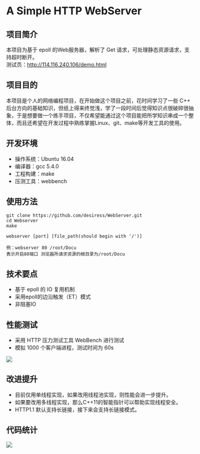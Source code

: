 # A Simple HTTP WebServer
## 项目简介
本项目为基于 epoll 的Web服务器，解析了 Get 请求，可处理静态资源请求，支持超时断开。  
测试页：http://114.116.240.106/demo.html

## 项目目的
本项目是个人的网络编程项目，在开始做这个项目之前，花时间学习了一些 C++ 后台方向的基础知识，但纸上得来终觉浅，学了一段时间后觉得知识点很破碎很抽象，于是想要做一个练手项目，不仅希望能通过这个项目能把所学知识串成一个整体，而且还希望在开发过程中熟练掌握Linux、git、make等开发工具的使用。

## 开发环境
* 操作系统：Ubuntu 16.04
* 编译器：gcc 5.4.0
* 工程构建：make
* 压测工具：webbench

## 使用方法
```
git clone https://github.com/desiress/WebServer.git
cd Webserver
make

webserver [port] [file_path(should begin with '/')]

例：webserver 80 /root/Docu
表示开启80端口 浏览器所请求资源的根目录为/root/Docu
```
## 技术要点
* 基于 epoll 的 IO 复用机制
* 采用epoll的边沿触发（ET）模式
* 非阻塞IO

## 性能测试
* 采用 HTTP 压力测试工具 WebBench 进行测试  
* 模拟 1000 个客户端进程，测试时间为 60s  
    
![](https://github.com/desiress/WebServer/blob/master/docs/webbench%20test.png)

## 改进提升
* 目前仅用单线程实现，如果改用线程池实现，则性能会进一步提升。
* 如果要改用多线程实现，那么C++11的智能指针可以帮助实现线程安全。
* HTTP1.1 默认支持长链接，接下来会支持长链接模式。

## 代码统计
   
![](https://github.com/desiress/WebServer/blob/master/docs/webbench%20test.png)

